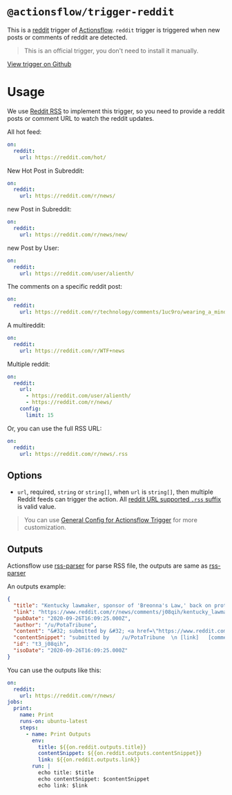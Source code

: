 # `@actionsflow/trigger-reddit`

This is a [reddit](https://reddit.com/) trigger of [Actionsflow](https://github.com/actionsflow/actionsflow). `reddit` trigger is triggered when new posts or comments of reddit are detected.

> This is an official trigger, you don't need to install it manually.

[View trigger on Github](https://github.com/actionsflow/actionsflow/tree/master/packages/actionsflow-trigger-reddit)

# Usage

We use [Reddit RSS](https://www.reddit.com/wiki/rss) to implement this trigger, so you need to provide a reddit posts or comment URL to watch the reddit updates.

All hot feed:

```yaml
on:
  reddit:
    url: https://reddit.com/hot/
```

New Hot Post in Subreddit:

```yaml
on:
  reddit:
    url: https://reddit.com/r/news/
```

new Post in Subreddit:

```yaml
on:
  reddit:
    url: https://reddit.com/r/news/new/
```

new Post by User:

```yaml
on:
  reddit:
    url: https://reddit.com/user/alienth/
```

The comments on a specific reddit post:

```yaml
on:
  reddit:
    url: https://reddit.com/r/technology/comments/1uc9ro/wearing_a_mind_controlled_exoskeleton_a_paralyzed/
```

A multireddit:

```yaml
on:
  reddit:
    url: https://reddit.com/r/WTF+news
```

Multiple reddit:

```yaml
on:
  reddit:
    url:
      - https://reddit.com/user/alienth/
      - https://reddit.com/r/news/
    config:
      limit: 15
```

Or, you can use the full RSS URL:

```yaml
on:
  reddit:
    url: https://reddit.com/r/news/.rss
```

## Options

- `url`, required, `string` or `string[]`, when `url` is `string[]`, then multiple Reddit feeds can trigger the action. All [reddit URL supported `.rss` suffix](https://www.reddit.com/wiki/rss) is valid value.

> You can use [General Config for Actionsflow Trigger](https://actionsflow.github.io/docs/workflow/#ontriggerconfig) for more customization.

## Outputs

Actionsflow use [rss-parser](https://github.com/rbren/rss-parser) for parse RSS file, the outputs are same as [rss-parser](https://github.com/rbren/rss-parser)

An outputs example:

```json
{
  "title": "Kentucky lawmaker, sponsor of 'Breonna's Law,' back on protest line after arrest",
  "link": "https://www.reddit.com/r/news/comments/j08qih/kentucky_lawmaker_sponsor_of_breonnas_law_back_on/",
  "pubDate": "2020-09-26T16:09:25.000Z",
  "author": "/u/PotaTribune",
  "content": "&#32; submitted by &#32; <a href=\"https://www.reddit.com/user/PotaTribune\"> /u/PotaTribune </a> <br/> <span><a href=\"https://www.nbcnews.com/news/us-news/kentucky-lawmaker-sponsor-breonna-s-law-back-protest-line-after-n1241173\">[link]</a></span> &#32; <span><a href=\"https://www.reddit.com/r/news/comments/j08qih/kentucky_lawmaker_sponsor_of_breonnas_law_back_on/\">[comments]</a></span>",
  "contentSnippet": "submitted by    /u/PotaTribune  \n [link]   [comments]",
  "id": "t3_j08qih",
  "isoDate": "2020-09-26T16:09:25.000Z"
}
```

You can use the outputs like this:

```yaml
on:
  reddit:
    url: https://reddit.com/r/news/
jobs:
  print:
    name: Print
    runs-on: ubuntu-latest
    steps:
      - name: Print Outputs
        env:
          title: ${{on.reddit.outputs.title}}
          contentSnippet: ${{on.reddit.outputs.contentSnippet}}
          link: ${{on.reddit.outputs.link}}
        run: |
          echo title: $title
          echo contentSnippet: $contentSnippet
          echo link: $link
```

